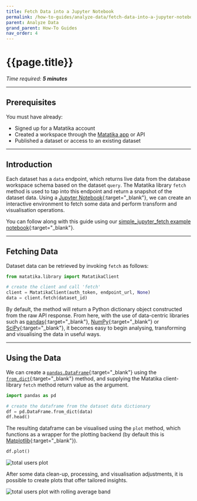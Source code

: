 ```yaml
---
title: Fetch Data into a Jupyter Notebook
permalink: /how-to-guides/analyze-data/fetch-data-into-a-jupyter-notebook
parent: Analyze Data
grand_parent: How-To Guides
nav_order: 4
---
```


# {{page.title}}

*Time required: **5 minutes***

---

## Prerequisites

You must have already:

- Signed up for a Matatika account
- Created a workspace through the [Matatika app]({{site.matatika.links.app}}) or API
- Published a dataset or access to an existing dataset

---

## Introduction

Each dataset has a `data` endpoint, which returns live data from the database workspace schema based on the dataset `query`. The Matatika library `fetch` method is used to tap into this endpoint and return a snapshot of the dataset data. Using a [Jupyter Notebook](https://jupyter.readthedocs.io/en/latest/){:target="_blank"}, we can create an interactive environment to fetch some data and perform transform and visualisation operations.

You can follow along with this guide using our [simple_jupyter_fetch example notebook](https://github.com/Matatika/matatika-examples/tree/master/simple_jupyter_fetch){:target="_blank"}.

---

## Fetching Data

Dataset data can be retrieved by invoking `fetch` as follows:

```py
from matatika.library import MatatikaClient

# create the client and call 'fetch'
client = MatatikaClient(auth_token, endpoint_url, None)
data = client.fetch(dataset_id)
```

By default, the method will return a Python dictionary object constructed from the raw API response. From here, with the use of data-centric libraries such as [pandas](https://pandas.pydata.org/){:target="_blank"}, [NumPy](https://numpy.org/){:target="_blank"} or [SciPy](https://www.scipy.org/){:target="_blank"}, it becomes easy to begin analysing, transforming and visualising the data in useful ways.

---

## Using the Data

We can create a [`pandas.DataFrame`](https://pandas.pydata.org/pandas-docs/stable/reference/api/pandas.DataFrame.html){:target="_blank"} using the [`from_dict`](https://pandas.pydata.org/pandas-docs/stable/reference/api/pandas.DataFrame.from_dict.html){:target="_blank"} method, and supplying the Matatika client-library `fetch` method return value as the argument.

```py
import pandas as pd

# create the dataframe from the dataset data dictionary
df = pd.DataFrame.from_dict(data)
df.head()
```

The resulting dataframe can be visualised using the `plot` method, which functions as a wrapper for the plotting backend (by default this is [Matplotlib](https://matplotlib.org/index.html){:target="_blank"}).

```py
df.plot()
```

![total users plot]({{site.baseurl}}/assets/img/total-users-plot.png)

After some data clean-up, processing, and visualisation adjustments, it is possible to create plots that offer tailored insights.

![total users plot with rolling average band]({{site.baseurl}}/assets/img/total-users-plot-with-rolling-average-band.png)
